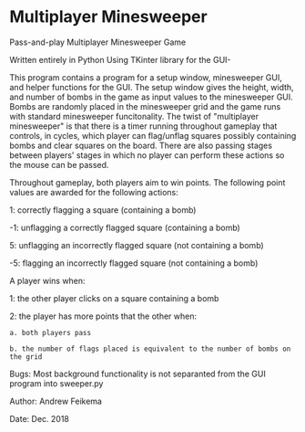 # Multiplayer Minesweeper
Pass-and-play Multiplayer Minesweeper Game

Written entirely in Python Using TKinter library for the GUI-

This program contains a program for a setup window, minesweeper GUI, and helper functions for the GUI. The setup window gives the height, width, and number of bombs in the game as input values to the minesweeper GUI. Bombs are randomly placed in the minesweeper grid and the game runs with standard minesweeper funcitonality. The twist of "multiplayer minesweeper" is that there is a timer running throughout gameplay that controls, in cycles, which player can flag/unflag squares possibly containing bombs and clear squares on the board. There are also passing stages between players' stages in which no player can perform these actions so the mouse can be passed.

Throughout gameplay, both players aim to win points. The following point values are awarded for the following actions:

  1:  correctly flagging a square (containing a bomb)
  
  -1: unflagging a correctly flagged square (containing a bomb)
  
  5:  unflagging an incorrectly flagged square (not containing a bomb)
  
  -5: flagging an incorrectly flagged square (not containing a bomb)
  
  
  
A player wins when:

  1: the other player clicks on a square containing a bomb
  
  2: the player has more points that the other when:
  
    a. both players pass
  
    b. the number of flags placed is equivalent to the number of bombs on the grid

Bugs: Most background functionality is not separanted from the GUI program into sweeper.py


Author: Andrew Feikema

Date: Dec. 2018

